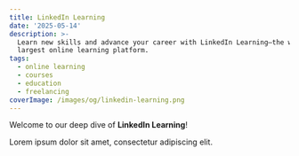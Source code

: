 ```yaml
---
title: LinkedIn Learning
date: '2025-05-14'
description: >-
  Learn new skills and advance your career with LinkedIn Learning—the world’s
  largest online learning platform.
tags:
  - online learning
  - courses
  - education
  - freelancing
coverImage: /images/og/linkedin-learning.png
---
```

Welcome to our deep dive of **LinkedIn Learning**!

Lorem ipsum dolor sit amet, consectetur adipiscing elit.
